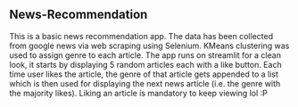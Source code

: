 ## News-Recommendation
This is a basic news recommendation app. The data has been collected from google news via web scraping using Selenium. KMeans clustering was used to assign genre to each article.
The app runs on streamlit for a clean look, it starts by displaying 5 random articles each with a like button. Each time user likes the article, the genre of that article gets appended to a list which is then used for displaying the next news article (i.e. the genre with the majority likes). Liking an article is mandatory to keep viewing lol :P
